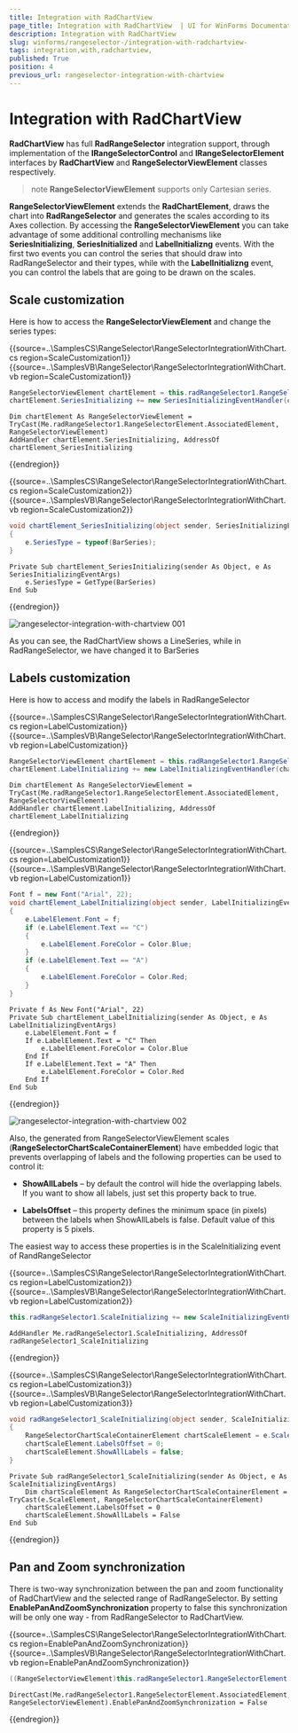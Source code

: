 ```yaml
---
title: Integration with RadChartView 
page_title: Integration with RadChartView  | UI for WinForms Documentation
description: Integration with RadChartView 
slug: winforms/rangeselector-/integration-with-radchartview-
tags: integration,with,radchartview,
published: True
position: 4
previous_url: rangeselector-integration-with-chartview
---
```


# Integration with RadChartView

__RadChartView__ has full __RadRangeSelector__ integration support, through implementation of the __IRangeSelectorControl__ and __IRangeSelectorElement__ interfaces by __RadChartView__ and __RangeSelectorViewElement__ classes respectively.

>note  __RangeSelectorViewElement__ supports only Cartesian series.
>

__RangeSelectorViewElement__ extends the __RadChartElement__, draws the chart into __RadRangeSelector__ and generates the scales according to its Axes collection. By accessing the __RangeSelectorViewElement__ you can take advantage of some additional controlling mechanisms like __SeriesInitializing__,  __SeriesInitialized__ and __LabelInitializng__ events. With the first two events you can control the series that should draw into RadRangeSelector and their types, while with the __LabelInitializng__ event, you can control the labels that are going to be drawn on the scales.

## Scale customization

Here is how to access the __RangeSelectorViewElement__ and change the series types:

{{source=..\SamplesCS\RangeSelector\RangeSelectorIntegrationWithChart.cs region=ScaleCustomization1}} 
{{source=..\SamplesVB\RangeSelector\RangeSelectorIntegrationWithChart.vb region=ScaleCustomization1}} 

````C#
RangeSelectorViewElement chartElement = this.radRangeSelector1.RangeSelectorElement.AssociatedElement as RangeSelectorViewElement;
chartElement.SeriesInitializing += new SeriesInitializingEventHandler(chartElement_SeriesInitializing);

````
````VB.NET
Dim chartElement As RangeSelectorViewElement = TryCast(Me.radRangeSelector1.RangeSelectorElement.AssociatedElement, RangeSelectorViewElement)
AddHandler chartElement.SeriesInitializing, AddressOf chartElement_SeriesInitializing

````

{{endregion}}

{{source=..\SamplesCS\RangeSelector\RangeSelectorIntegrationWithChart.cs region=ScaleCustomization2}} 
{{source=..\SamplesVB\RangeSelector\RangeSelectorIntegrationWithChart.vb region=ScaleCustomization2}} 

````C#
void chartElement_SeriesInitializing(object sender, SeriesInitializingEventArgs e)
{
    e.SeriesType = typeof(BarSeries);
}

````
````VB.NET
Private Sub chartElement_SeriesInitializing(sender As Object, e As SeriesInitializingEventArgs)
    e.SeriesType = GetType(BarSeries)
End Sub

````

{{endregion}} 

![rangeselector-integration-with-chartview 001](images/rangeselector-integration-with-chartview001.png)

As you can see, the RadChartView shows a LineSeries, while in RadRangeSelector, we have changed it to BarSeries

## Labels customization

Here is how to access and modify the labels in RadRangeSelector

{{source=..\SamplesCS\RangeSelector\RangeSelectorIntegrationWithChart.cs region=LabelCustomization}} 
{{source=..\SamplesVB\RangeSelector\RangeSelectorIntegrationWithChart.vb region=LabelCustomization}} 

````C#
RangeSelectorViewElement chartElement = this.radRangeSelector1.RangeSelectorElement.AssociatedElement as RangeSelectorViewElement;
chartElement.LabelInitializing += new LabelInitializingEventHandler(chartElement_LabelInitializing);

````
````VB.NET
Dim chartElement As RangeSelectorViewElement = TryCast(Me.radRangeSelector1.RangeSelectorElement.AssociatedElement, RangeSelectorViewElement)
AddHandler chartElement.LabelInitializing, AddressOf chartElement_LabelInitializing

````

{{endregion}} 

{{source=..\SamplesCS\RangeSelector\RangeSelectorIntegrationWithChart.cs region=LabelCustomization1}} 
{{source=..\SamplesVB\RangeSelector\RangeSelectorIntegrationWithChart.vb region=LabelCustomization1}} 

````C#
Font f = new Font("Arial", 22);
void chartElement_LabelInitializing(object sender, LabelInitializingEventArgs e)
{
    e.LabelElement.Font = f;
    if (e.LabelElement.Text == "C")
    {
        e.LabelElement.ForeColor = Color.Blue;
    }
    if (e.LabelElement.Text == "A")
    {
        e.LabelElement.ForeColor = Color.Red;
    }
}

````
````VB.NET
Private f As New Font("Arial", 22)
Private Sub chartElement_LabelInitializing(sender As Object, e As LabelInitializingEventArgs)
    e.LabelElement.Font = f
    If e.LabelElement.Text = "C" Then
        e.LabelElement.ForeColor = Color.Blue
    End If
    If e.LabelElement.Text = "A" Then
        e.LabelElement.ForeColor = Color.Red
    End If
End Sub

````

{{endregion}} 

![rangeselector-integration-with-chartview 002](images/rangeselector-integration-with-chartview002.png)

Also, the generated from RangeSelectorViewElement scales (__RangeSelectorChartScaleContainerElement__) have embedded logic that prevents overlapping of labels and the following properties can be used to control it:

* __ShowAllLabels__ – by default the control will hide the overlapping labels. If you want to show all labels, just set this property back to true.

* __LabelsOffset__ – this property defines the minimum space (in pixels) between the labels when ShowAllLabels is false. Default value of this property is 5 pixels.

The easiest way to access these properties is in the ScaleInitializing event of RandRangeSelector

{{source=..\SamplesCS\RangeSelector\RangeSelectorIntegrationWithChart.cs region=LabelCustomization2}} 
{{source=..\SamplesVB\RangeSelector\RangeSelectorIntegrationWithChart.vb region=LabelCustomization2}} 

````C#
this.radRangeSelector1.ScaleInitializing += new ScaleInitializingEventHandler(radRangeSelector1_ScaleInitializing);

````
````VB.NET
AddHandler Me.radRangeSelector1.ScaleInitializing, AddressOf radRangeSelector1_ScaleInitializing

````

{{endregion}}

{{source=..\SamplesCS\RangeSelector\RangeSelectorIntegrationWithChart.cs region=LabelCustomization3}} 
{{source=..\SamplesVB\RangeSelector\RangeSelectorIntegrationWithChart.vb region=LabelCustomization3}} 

````C#
void radRangeSelector1_ScaleInitializing(object sender, ScaleInitializingEventArgs e)
{
    RangeSelectorChartScaleContainerElement chartScaleElement = e.ScaleElement as RangeSelectorChartScaleContainerElement;
    chartScaleElement.LabelsOffset = 0;
    chartScaleElement.ShowAllLabels = false;
}

````
````VB.NET
Private Sub radRangeSelector1_ScaleInitializing(sender As Object, e As ScaleInitializingEventArgs)
    Dim chartScaleElement As RangeSelectorChartScaleContainerElement = TryCast(e.ScaleElement, RangeSelectorChartScaleContainerElement)
    chartScaleElement.LabelsOffset = 0
    chartScaleElement.ShowAllLabels = False
End Sub

````

{{endregion}}

## Pan and Zoom synchronization

There is two-way synchronization between the pan and zoom functionality of RadChartView and the selected range of RadRangeSelector. By setting __EnablePanAndZoomSynchronization__ property to false this synchronization will be only one way - from RadRangeSelector to RadChartView.

{{source=..\SamplesCS\RangeSelector\RangeSelectorIntegrationWithChart.cs region=EnablePanAndZoomSynchronization}} 
{{source=..\SamplesVB\RangeSelector\RangeSelectorIntegrationWithChart.vb region=EnablePanAndZoomSynchronization}} 

````C#
((RangeSelectorViewElement)this.radRangeSelector1.RangeSelectorElement.AssociatedElement).EnablePanAndZoomSynchronization = false;

````
````VB.NET
DirectCast(Me.radRangeSelector1.RangeSelectorElement.AssociatedElement, RangeSelectorViewElement).EnablePanAndZoomSynchronization = False

````

{{endregion}}